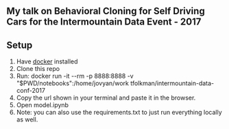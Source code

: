 ## My talk on Behavioral Cloning for Self Driving Cars for the Intermountain Data Event - 2017

## Setup

1. Have [docker](https://docs.docker.com/engine/getstarted/step_one/) installed
2. Clone this repo
3. Run: docker run -it --rm -p 8888:8888  -v "$PWD/notebooks":/home/jovyan/work tfolkman/intermountain-data-conf-2017 
4. Copy the url shown in your terminal and paste it in the browser.
5. Open model.ipynb
6. Note: you can also use the requirements.txt to just run everything locally as well.
